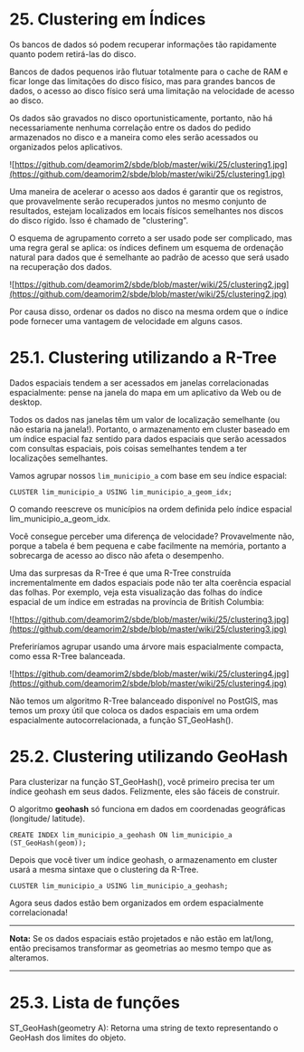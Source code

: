# 25. Clustering em Índices

Os bancos de dados só podem recuperar informações tão rapidamente quanto podem retirá-las do disco.

Bancos de dados pequenos irão flutuar totalmente para o cache de RAM e ficar longe das limitações do disco físico, mas para grandes bancos de dados, o acesso ao disco físico será uma limitação na velocidade de acesso ao disco.

Os dados são gravados no disco oportunisticamente, portanto, não há necessariamente nenhuma correlação entre os dados do pedido armazenados no disco e a maneira como eles serão acessados ou organizados pelos aplicativos.

![https://github.com/deamorim2/sbde/blob/master/wiki/25/clustering1.jpg](https://github.com/deamorim2/sbde/blob/master/wiki/25/clustering1.jpg)

Uma maneira de acelerar o acesso aos dados é garantir que os registros, que provavelmente serão recuperados juntos no mesmo conjunto de resultados, estejam localizados em locais físicos semelhantes nos discos do disco rígido. Isso é chamado de "clustering".

O esquema de agrupamento correto a ser usado pode ser complicado, mas uma regra geral se aplica: os índices definem um esquema de ordenação natural para dados que é semelhante ao padrão de acesso que será usado na recuperação dos dados.

![https://github.com/deamorim2/sbde/blob/master/wiki/25/clustering2.jpg](https://github.com/deamorim2/sbde/blob/master/wiki/25/clustering2.jpg)

Por causa disso, ordenar os dados no disco na mesma ordem que o índice pode fornecer uma vantagem de velocidade em alguns casos.

# 25.1. Clustering utilizando a R-Tree

Dados espaciais tendem a ser acessados em janelas correlacionadas espacialmente: pense na janela do mapa em um aplicativo da Web ou de desktop.

Todos os dados nas janelas têm um valor de localização semelhante (ou não estaria na janela!). Portanto, o armazenamento em cluster baseado em um índice espacial faz sentido para dados espaciais que serão acessados com consultas espaciais, pois coisas semelhantes tendem a ter localizações semelhantes.

Vamos agrupar nossos `lim_municipio_a` com base em seu índice espacial:

    CLUSTER lim_municipio_a USING lim_municipio_a_geom_idx;

O comando reescreve os municípios na ordem definida pelo índice espacial lim_municipio_a_geom_idx.

Você consegue perceber uma diferença de velocidade? Provavelmente não, porque a tabela é bem pequena e cabe facilmente na memória, portanto a sobrecarga de acesso ao disco não afeta o desempenho.

Uma das surpresas da R-Tree é que uma R-Tree construída incrementalmente em dados espaciais pode não ter alta coerência espacial das folhas. Por exemplo, veja esta visualização das folhas do índice espacial de um índice em estradas na província de British Columbia:

![https://github.com/deamorim2/sbde/blob/master/wiki/25/clustering3.jpg](https://github.com/deamorim2/sbde/blob/master/wiki/25/clustering3.jpg)

Preferiríamos agrupar usando uma árvore mais espacialmente compacta, como essa R-Tree balanceada.

![https://github.com/deamorim2/sbde/blob/master/wiki/25/clustering4.jpg](https://github.com/deamorim2/sbde/blob/master/wiki/25/clustering4.jpg)

Não temos um algoritmo R-Tree balanceado disponível no PostGIS, mas temos um proxy útil que coloca os dados espaciais em uma ordem espacialmente autocorrelacionada, a função ST_GeoHash().

# 25.2. Clustering utilizando GeoHash

Para clusterizar na função ST_GeoHash(), você primeiro precisa ter um índice geohash em seus dados. Felizmente, eles são fáceis de construir.

O algoritmo **geohash** só funciona em dados em coordenadas geográficas (longitude/ latitude).

    CREATE INDEX lim_municipio_a_geohash ON lim_municipio_a (ST_GeoHash(geom));

Depois que você tiver um índice geohash, o armazenamento em cluster usará a mesma sintaxe que o clustering da R-Tree.

    CLUSTER lim_municipio_a USING lim_municipio_a_geohash;

Agora seus dados estão bem organizados em ordem espacialmente correlacionada!

***
**Nota:**
Se os dados espaciais estão projetados e não estão em lat/long, então precisamos transformar as geometrias ao mesmo tempo que as alteramos.
***

# 25.3. Lista de funções

ST_GeoHash(geometry A): Retorna uma string de texto representando o GeoHash dos limites do objeto.

